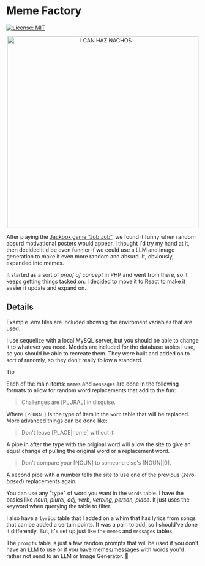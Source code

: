# Meme Factory

[![License: MIT](https://img.shields.io/badge/License-MIT-yellow.svg)](https://opensource.org/licenses/MIT)

<p align="center">
<img src="https://github.com/user-attachments/assets/597128b7-067f-4056-8f5e-029a3d56af96" alt="I CAN HAZ NACHOS" width="500"/>
</p>

After playing the [Jackbox game "Job Job"](https://www.jackboxgames.com/games/the-jackbox-party-pack-8/job-job), we found it funny when random absurd motivational posters would appear. I thought I'd try my hand at it, then decided it'd be even funnier if we could use a LLM and image generation to make it even more random and absurd. It, obviously, expanded into memes.

It started as a sort of *proof of concept* in PHP and went from there, so it keeps getting things tacked on. I decided to move it to React to make it easier it update and expand on.

## Details

Example .env files are included showing the enviroment variables that are used.

I use sequelize with a local MySQL server, but you should be able to change it to whatever you need. Models are included for the database tables I use, so you should be able to recreate them. They were built and added on to sort of ranomly, so they don't really follow a standard.

> [!TIP]
Each of the main items: `memes` and `messages` are done in the following formats to allow for random word replacements that add to the fun:

> Challenges are [PLURAL] in disguise.

Where `[PLURAL]` is the type of item in the `word` table that will be replaced. More advanced things can be done like:

> Don't leave [PLACE|home] without it!

A pipe in after the type with the original word will allow the site to give an equal change of pulling the original word or a replacement word.

> Don't compare your [NOUN] to someone else's [NOUN||0].

A second pipe with a number tells the site to use one of the previous (*zero-based*) replacements again.

You can use any "type" of word you want in the `words` table. I have the basics like *noun, plural, adj, verb, verbing, person, place*. It just uses the keyword when querying the table to filter.

I also have a `lyrics` table that I added on a whim that has lyrics from songs that can be added a certain points. It was a pain to add, so I should've done it differently. But, it's set up just like the `memes` and `messages` tables.

The `prompts` table is just a few random prompts that will be used if you don't have an LLM to use or if you have memes/messages with words you'd rather not send to an LLM or Image Generator. :shrug:
